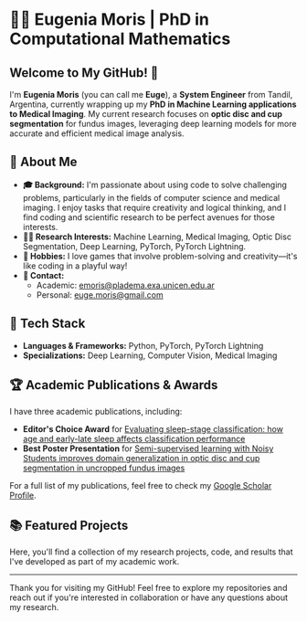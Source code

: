 # 👩‍💻 Eugenia Moris | PhD in Computational Mathematics 

## Welcome to My GitHub! 👋

I'm **Eugenia Moris** (you can call me **Euge**), a **System Engineer** from Tandil, Argentina, currently wrapping up my **PhD in Machine Learning applications to Medical Imaging**. My current research focuses on **optic disc and cup segmentation** for fundus images, leveraging deep learning models for more accurate and efficient medical image analysis.

## 🚀 About Me
- **🎓 Background:** I'm passionate about using code to solve challenging problems, particularly in the fields of computer science and medical imaging. I enjoy tasks that require creativity and logical thinking, and I find coding and scientific research to be perfect avenues for those interests.
- **👩‍🔬 Research Interests:** Machine Learning, Medical Imaging, Optic Disc Segmentation, Deep Learning, PyTorch, PyTorch Lightning.
- **🧩 Hobbies:** I love games that involve problem-solving and creativity—it's like coding in a playful way!
- **💌 Contact:** 
  - Academic: [emoris@pladema.exa.unicen.edu.ar](mailto:emoris@pladema.exa.unicen.edu.ar)
  - Personal: [euge.moris@gmail.com](mailto:euge.moris@gmail.com)

## 🔧 Tech Stack
- **Languages & Frameworks:** Python, PyTorch, PyTorch Lightning
- **Specializations:** Deep Learning, Computer Vision, Medical Imaging

## 🏆 Academic Publications & Awards
I have three academic publications, including:
- **Editor's Choice Award** for [Evaluating sleep-stage classification: how age and early-late sleep affects classification performance](https://arxiv.org/pdf/2310.13754)  
- **Best Poster Presentation** for [Semi-supervised learning with Noisy Students improves domain generalization in optic disc and cup segmentation in uncropped fundus images](https://openreview.net/pdf?id=Wcb6Wynz3e)

For a full list of my publications, feel free to check my [Google Scholar Profile](https://scholar.google.com/citations?user=krc21eUAAAAJ&hl=es).

## 📚 Featured Projects
Here, you'll find a collection of my research projects, code, and results that I've developed as part of my academic work.

---

Thank you for visiting my GitHub! Feel free to explore my repositories and reach out if you're interested in collaboration or have any questions about my research.
